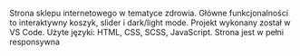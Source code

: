 Strona sklepu internetowego w tematyce zdrowia. 
Główne funkcjonalności to interaktywny koszyk, slider i dark/light mode. 
Projekt wykonany został w VS Code. 
Użyte języki: HTML, CSS, SCSS, JavaScript. 
Strona jest w pełni responsywna







